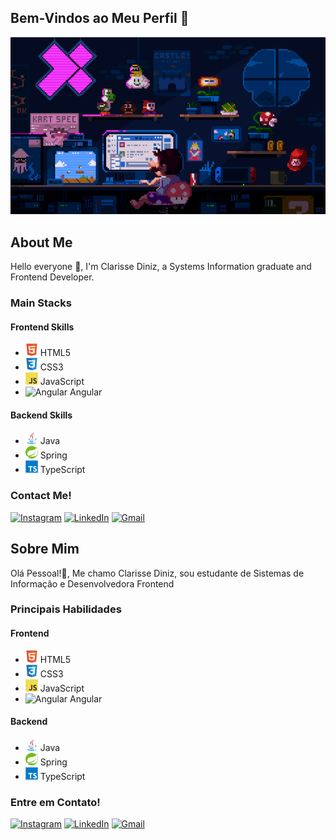 ## Bem-Vindos ao Meu Perfil 👋

![Hello Guys!](image.gif)

## About Me

Hello everyone 👋, I'm Clarisse Diniz, a Systems Information graduate and Frontend Developer.

### Main Stacks

#### Frontend Skills
- <img src="https://raw.githubusercontent.com/devicons/devicon/master/icons/html5/html5-original.svg" alt="HTML5" width="20" height="20"/> HTML5
- <img src="https://raw.githubusercontent.com/devicons/devicon/master/icons/css3/css3-original.svg" alt="CSS3" width="20" height="20"/> CSS3
- <img src="https://raw.githubusercontent.com/devicons/devicon/master/icons/javascript/javascript-original.svg" alt="JavaScript" width="20" height="20"/> JavaScript
- <img src="https://angular.io/assets/images/logos/angular/angular.png" alt="Angular" width="20" height="20"/> Angular

#### Backend Skills
- <img src="https://raw.githubusercontent.com/devicons/devicon/master/icons/java/java-original.svg" alt="Java" width="20" height="20"/> Java
- <img src="https://raw.githubusercontent.com/devicons/devicon/master/icons/spring/spring-original.svg" alt="Spring" width="20" height="20"/> Spring
- <img src="https://raw.githubusercontent.com/devicons/devicon/master/icons/typescript/typescript-original.svg" alt="TypeScript" width="20" height="20"/> TypeScript

### Contact Me!

[![Instagram](https://img.shields.io/badge/Instagram-@clarissedinizs-pink?style=for-the-badge&logo=instagram)](https://www.instagram.com/clarissedinizs/)
[![LinkedIn](https://img.shields.io/badge/LinkedIn-Clarisse%20Diniz%20de%20Silva-pink?style=for-the-badge&logo=linkedin)](https://www.linkedin.com/in/clarisse-diniz-silva/)
[![Gmail](https://img.shields.io/badge/Gmail-dinizclarisse.cd%40gmail.com-pink?style=for-the-badge&logo=gmail)](mailto:dinizclarisse.cd@gmail.com)

## Sobre Mim

Olá Pessoal!👋, Me chamo Clarisse Diniz, sou estudante de Sistemas de Informação e Desenvolvedora Frontend

### Principais Habilidades

#### Frontend 
- <img src="https://raw.githubusercontent.com/devicons/devicon/master/icons/html5/html5-original.svg" alt="HTML5" width="20" height="20"/> HTML5
- <img src="https://raw.githubusercontent.com/devicons/devicon/master/icons/css3/css3-original.svg" alt="CSS3" width="20" height="20"/> CSS3
- <img src="https://raw.githubusercontent.com/devicons/devicon/master/icons/javascript/javascript-original.svg" alt="JavaScript" width="20" height="20"/> JavaScript
- <img src="https://angular.io/assets/images/logos/angular/angular.png" alt="Angular" width="20" height="20"/> Angular

#### Backend 
- <img src="https://raw.githubusercontent.com/devicons/devicon/master/icons/java/java-original.svg" alt="Java" width="20" height="20"/> Java
- <img src="https://raw.githubusercontent.com/devicons/devicon/master/icons/spring/spring-original.svg" alt="Spring" width="20" height="20"/> Spring
- <img src="https://raw.githubusercontent.com/devicons/devicon/master/icons/typescript/typescript-original.svg" alt="TypeScript" width="20" height="20"/> TypeScript

### Entre em Contato!

[![Instagram](https://img.shields.io/badge/Instagram-@clarissedinizs-pink?style=for-the-badge&logo=instagram)](https://www.instagram.com/clarissedinizs/)
[![LinkedIn](https://img.shields.io/badge/LinkedIn-Clarisse%20Diniz%20de%20Silva-pink?style=for-the-badge&logo=linkedin)](https://www.linkedin.com/in/clarisse-diniz-silva/)
[![Gmail](https://img.shields.io/badge/Gmail-dinizclarisse.cd%40gmail.com-pink?style=for-the-badge&logo=gmail)](mailto:dinizclarisse.cd@gmail.com)


